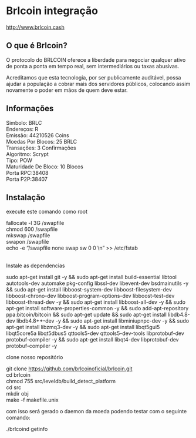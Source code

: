 Brlcoin integração
================================

http://www.brlcoin.cash

O que é Brlcoin?
----------------

O protocolo do BRLCOIN oferece a liberdade para negociar qualquer ativo de ponta a ponta em tempo real, sem intermediários ou taxas abusivas.

Acreditamos que esta tecnologia, por ser publicamente auditável, possa ajudar a população a cobrar mais dos servidores públicos, colocando assim novamente o poder em mãos de quem deve estar.

Informações
----------------
 
Simbolo: BRLC<br>
Endereços: R<br>
Emissão: 44210526 Coins<br>
Moedas Por Blocos: 25 BRLC<br>
Transações: 3 Confirmações<br>
Algoritmo: Scrypt<br>
Tipo: POW<br>
Maturidade De Bloco: 10 Blocos<br>
Porta RPC:38408<br>
Porta P2P:38407<br>

Instalação
----------------

execute este comando como root

fallocate -l 3G /swapfile<br>
chmod 600 /swapfile<br>
mkswap /swapfile<br>
swapon /swapfile<br>
echo -e “/swapfile none swap sw 0 0 \n” >> /etc/fstab<br><br>

Instale as dependencias

sudo apt-get install git -y && sudo apt-get install build-essential libtool autotools-dev automake pkg-config libssl-dev libevent-dev bsdmainutils -y && sudo apt-get install libboost-system-dev libboost-filesystem-dev libboost-chrono-dev libboost-program-options-dev libboost-test-dev libboost-thread-dev -y && sudo apt-get install libboost-all-dev -y && sudo apt-get install software-properties-common -y && sudo add-apt-repository ppa:bitcoin/bitcoin && sudo apt-get update && sudo apt-get install libdb4.8-dev libdb4.8++-dev -y && sudo apt-get install libminiupnpc-dev -y && sudo apt-get install libzmq3-dev -y && sudo apt-get install libqt5gui5 libqt5core5a libqt5dbus5 qttools5-dev qttools5-dev-tools libprotobuf-dev protobuf-compiler -y && sudo apt-get install libqt4-dev libprotobuf-dev protobuf-compiler -y

clone nosso repositório

git clone https://github.com/brlcoinoficial/brlcoin.git<br>
cd brlcoin<br>
chmod 755 src/leveldb/build_detect_platform<br>
cd src<br>
mkdir obj<br>
make -f makefile.unix<br>

com isso será gerado o daemon da moeda
podendo testar com o seguinte comando:

./brlcoind getinfo

